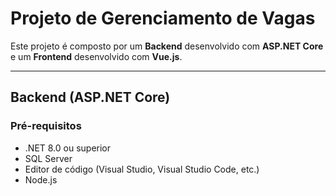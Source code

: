 # Projeto de Gerenciamento de Vagas

Este projeto é composto por um **Backend** desenvolvido com **ASP.NET Core** e um **Frontend** desenvolvido com **Vue.js**.

---

## **Backend (ASP.NET Core)**

### Pré-requisitos

- .NET 8.0 ou superior
- SQL Server
- Editor de código (Visual Studio, Visual Studio Code, etc.)
- Node.js

